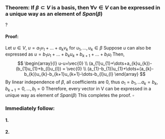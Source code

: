 ### Theorem: If $\beta \subset V$ is a basis, then $\forall v \in V$ can be expressed in a unique way as an element of $Span(\beta)$
?
#### Proof: 
Let $u \in V$, $u=a_{1}v_{1}+\dots+a_{k}v_{k}$ for $u_{1},\dots,u_{k} \in \beta$
Suppose $u$ can also be expressed as $u=b_{1}u_{1}+\dots+b_{k}u_{k}+b_{k+1}+\dots+b_{l}u_{l}$
Then, $$
\begin{array}{l}
u-u=\vec{0}  \\
(a_{1}u_{1}+\dots+a_{k}u_{k})-(b_{1}u_{1}+b_{l}u_{l}) = \vec{0} \\
(a_{1}-b_{1})u_{1}+\dots+(a_{k}-b_{k})u_{k}-b_{k+1}u_{k+1}-\dots-b_{l}u_{l}
\end{array}
$$
By linear independence of $\beta$, all coefficients are 0, thus $a_{1}=b_{1},\dots a_{k}=b_{k},b_{k+1}=0,\dots,b_{l}=0$
Therefore, every vector in V can be expressed in a unique way as element of $Span(\beta)$
This completes the proof. $\square$

### Immediately follow:

#### 1.
#### 2.